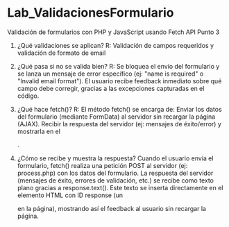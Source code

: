 # Lab_ValidacionesFormulario
Validación de formularios con PHP y JavaScript usando Fetch API
Punto 3
1. ¿Qué validaciones se aplican?
R: Validación de campos requeridos y validación de formato de email

2. ¿Qué pasa si no se valida bien?
R: Se bloquea el envío del formulario y se lanza un mensaje de error específico (ej: "name is required" o "Invalid email format").
El usuario recibe feedback inmediato sobre qué campo debe corregir, gracias a las excepciones capturadas en el código.

3. ¿Qué hace fetch()?
R: El método fetch() se encarga de:
Enviar los datos del formulario (mediante FormData) al servidor sin recargar la página (AJAX).
Recibir la respuesta del servidor (ej: mensajes de éxito/error) y mostrarla en el <div id="response">.

4. ¿Cómo se recibe y muestra la respuesta?
Cuando el usuario envía el formulario, fetch() realiza una petición POST al servidor (ej: process.php) con los datos del formulario. La respuesta del servidor (mensajes de éxito, errores de validación, etc.) se recibe como texto plano gracias a response.text(). Este texto se inserta directamente en el elemento HTML con ID response (un <div> en la página), mostrando así el feedback al usuario sin recargar la página.
